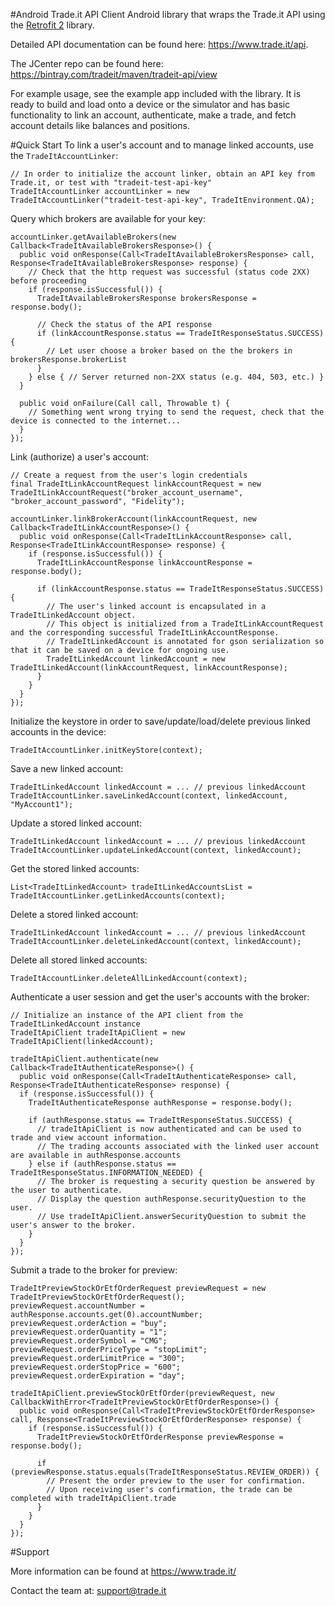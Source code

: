 #Android Trade.it API Client
Android library that wraps the Trade.it API using the [Retrofit 2](http://square.github.io/retrofit/) library.

Detailed API documentation can be found here: https://www.trade.it/api.

The JCenter repo can be found here: https://bintray.com/tradeit/maven/tradeit-api/view

For example usage, see the example app included with the library.  It is ready to build and load onto a device or the simulator and has basic functionality to link an account, authenticate, make a trade, and fetch account details like balances and positions.

#Quick Start
To link a user's account and to manage linked accounts, use the `TradeItAccountLinker`:
```
// In order to initialize the account linker, obtain an API key from Trade.it, or test with "tradeit-test-api-key"
TradeItAccountLinker accountLinker = new TradeItAccountLinker("tradeit-test-api-key", TradeItEnvironment.QA);
```
Query which brokers are available for your key:
```
accountLinker.getAvailableBrokers(new Callback<TradeItAvailableBrokersResponse>() {
  public void onResponse(Call<TradeItAvailableBrokersResponse> call, Response<TradeItAvailableBrokersResponse> response) {
    // Check that the http request was successful (status code 2XX) before proceeding
    if (response.isSuccessful()) {
      TradeItAvailableBrokersResponse brokersResponse = response.body();

      // Check the status of the API response
      if (linkAccountResponse.status == TradeItResponseStatus.SUCCESS) {
        // Let user choose a broker based on the the brokers in brokersResponse.brokerList
      }
    } else { // Server returned non-2XX status (e.g. 404, 503, etc.) }
  }
  
  public void onFailure(Call call, Throwable t) {
    // Something went wrong trying to send the request, check that the device is connected to the internet...
  }
});
```
Link (authorize) a user's account:
```
// Create a request from the user's login credentials
final TradeItLinkAccountRequest linkAccountRequest = new TradeItLinkAccountRequest("broker_account_username", "broker_account_password", "Fidelity");

accountLinker.linkBrokerAccount(linkAccountRequest, new Callback<TradeItLinkAccountResponse>() {
  public void onResponse(Call<TradeItLinkAccountResponse> call, Response<TradeItLinkAccountResponse> response) {
    if (response.isSuccessful()) {
      TradeItLinkAccountResponse linkAccountResponse = response.body();

      if (linkAccountResponse.status == TradeItResponseStatus.SUCCESS) {
        // The user's linked account is encapsulated in a TradeItLinkedAccount object.
        // This object is initialized from a TradeItLinkAccountRequest and the corresponding successful TradeItLinkAccountResponse.
        // TradeItLinkedAccount is annotated for gson serialization so that it can be saved on a device for ongoing use.
        TradeItLinkedAccount linkedAccount = new TradeItLinkedAccount(linkAccountRequest, linkAccountResponse);
      }
    }
  }
});
```
Initialize the keystore in order to save/update/load/delete previous linked accounts in the device:
```
TradeItAccountLinker.initKeyStore(context); 
```
Save a new linked account:
```
TradeItLinkedAccount linkedAccount = ... // previous linkedAccount
TradeItAccountLinker.saveLinkedAccount(context, linkedAccount, "MyAccount1");
```
Update a stored linked account:
```
TradeItLinkedAccount linkedAccount = ... // previous linkedAccount
TradeItAccountLinker.updateLinkedAccount(context, linkedAccount);
```
Get the stored linked accounts:
```
List<TradeItLinkedAccount> tradeItLinkedAccountsList =  TradeItAccountLinker.getLinkedAccounts(context);
```
Delete a stored linked account:
```
TradeItLinkedAccount linkedAccount = ... // previous linkedAccount
TradeItAccountLinker.deleteLinkedAccount(context, linkedAccount);
```
Delete all stored linked accounts:
```
TradeItAccountLinker.deleteAllLinkedAccount(context);
```
Authenticate a user session and get the user's accounts with the broker:
```
// Initialize an instance of the API client from the TradeItLinkedAccount instance
TradeItApiClient tradeItApiClient = new TradeItApiClient(linkedAccount);

tradeItApiClient.authenticate(new Callback<TradeItAuthenticateResponse>() {
  public void onResponse(Call<TradeItAuthenticateResponse> call, Response<TradeItAuthenticateResponse> response) {
  if (response.isSuccessful()) {
    TradeItAuthenticateResponse authResponse = response.body();

    if (authResponse.status == TradeItResponseStatus.SUCCESS) {
      // tradeItApiClient is now authenticated and can be used to trade and view account information.
      // The trading accounts associated with the linked user account are available in authResponse.accounts
    } else if (authResponse.status == TradeItResponseStatus.INFORMATION_NEEDED) {
      // The broker is requesting a security question be answered by the user to authenticate.
      // Display the question authResponse.securityQuestion to the user.
      // Use tradeItApiClient.answerSecurityQuestion to submit the user's answer to the broker.
    }
  }
});
```
Submit a trade to the broker for preview:
```
TradeItPreviewStockOrEtfOrderRequest previewRequest = new TradeItPreviewStockOrEtfOrderRequest();
previewRequest.accountNumber = authResponse.accounts.get(0).accountNumber;
previewRequest.orderAction = "buy";
previewRequest.orderQuantity = "1";
previewRequest.orderSymbol = "CMG";
previewRequest.orderPriceType = "stopLimit";
previewRequest.orderLimitPrice = "300";
previewRequest.orderStopPrice = "600";
previewRequest.orderExpiration = "day";

tradeItApiClient.previewStockOrEtfOrder(previewRequest, new CallbackWithError<TradeItPreviewStockOrEtfOrderResponse>() {
  public void onResponse(Call<TradeItPreviewStockOrEtfOrderResponse> call, Response<TradeItPreviewStockOrEtfOrderResponse> response) {
    if (response.isSuccessful()) {
      TradeItPreviewStockOrEtfOrderResponse previewResponse = response.body();

      if (previewResponse.status.equals(TradeItResponseStatus.REVIEW_ORDER)) {
        // Present the order preview to the user for confirmation.
        // Upon receiving user's confirmation, the trade can be completed with tradeItApiClient.trade
      }
    }
  }
});
```

#Support

More information can be found at https://www.trade.it/

Contact the team at: support@trade.it
